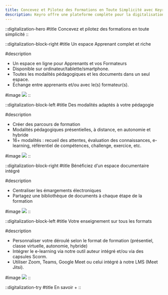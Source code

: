 ```yaml
---
title: Concevez et Pilotez des Formations en Toute Simplicité avec Keyro
description: Keyro offre une plateforme complète pour la digitalisation des formations, avec un espace Apprenant riche, diverses modalités pédagogiques, et un espace documentaire intégré.
---
```


::digitalization-hero
#title
Concevez et pilotez des formations en toute simplicité
::

::digitalization-block-right
#title
Un espace Apprenant complet et riche 

#description
- Un espace en ligne pour Apprenants et vos Formateurs
- Disponible sur ordinateur/tablette/smartphone. 
- Toutes les modalités pédagogiques et les documents dans un seul espace. 
- Échange entre apprenants et/ou avec le(s) formateur(s). 

#image
![](/images/digitalize-session.webp)
::

::digitalization-block-left
#title
Des modalités adaptés à votre pédagogie

#description
- Créer des parcours de formation 
- Modalités pédagogiques présentielles, à distance, en autonomie et hybride
- 16+ modalités : recueil des attentes, évaluation des connaissances, e-learning, référentiel de compétences, challenge, exercice, etc.

#image
![](/images/digitalize-learning.webp)
::

::digitalization-block-right
#title
Bénéficiez d’un espace documentaire intégré 

#description
- Centraliser les émargements électroniques 
- Partagez une bibliothèque de documents à chaque étape de la formation

#image
![](/images/digitalize-documents.webp)
::

::digitalization-block-left
#title
Votre enseignement sur tous les formats 

#description
- Personnaliser votre déroulé selon le format de formation (présentiel, classe virtuelle, autonomie, hybride) 
- Intégrer le e-learning via notre outil auteur intégré et/ou via des capsules Scorm. 
- Utiliser Zoom, Teams, Google Meet ou celui intégré à notre LMS (Meet Jitsi).

#image
![](/images/digitalize-pedagogy.webp)
::

::digitalization-try 
#title
En savoir +
::
